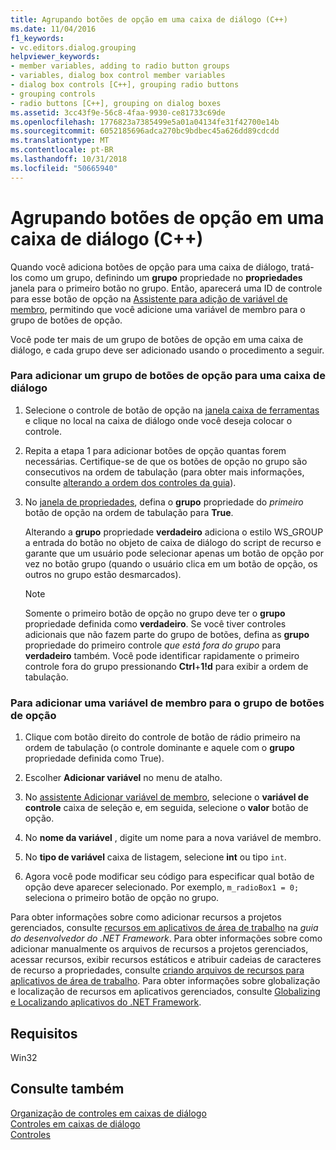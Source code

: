 ```yaml
---
title: Agrupando botões de opção em uma caixa de diálogo (C++)
ms.date: 11/04/2016
f1_keywords:
- vc.editors.dialog.grouping
helpviewer_keywords:
- member variables, adding to radio button groups
- variables, dialog box control member variables
- dialog box controls [C++], grouping radio buttons
- grouping controls
- radio buttons [C++], grouping on dialog boxes
ms.assetid: 3cc43f9e-56c8-4faa-9930-ce81733c69de
ms.openlocfilehash: 1776823a7385499e5a01a04134fe31f42700e14b
ms.sourcegitcommit: 6052185696adca270bc9bdbec45a626dd89cdcdd
ms.translationtype: MT
ms.contentlocale: pt-BR
ms.lasthandoff: 10/31/2018
ms.locfileid: "50665940"
---
```

# <a name="grouping-radio-buttons-on-a-dialog-box-c"></a>Agrupando botões de opção em uma caixa de diálogo (C++)

Quando você adiciona botões de opção para uma caixa de diálogo, tratá-los como um grupo, definindo um **grupo** propriedade no **propriedades** janela para o primeiro botão no grupo. Então, aparecerá uma ID de controle para esse botão de opção na [Assistente para adição de variável de membro](../ide/add-member-variable-wizard.md), permitindo que você adicione uma variável de membro para o grupo de botões de opção.

Você pode ter mais de um grupo de botões de opção em uma caixa de diálogo, e cada grupo deve ser adicionado usando o procedimento a seguir.

### <a name="to-add-a-group-of-radio-buttons-to-a-dialog-box"></a>Para adicionar um grupo de botões de opção para uma caixa de diálogo

1. Selecione o controle de botão de opção na [janela caixa de ferramentas](/visualstudio/ide/reference/toolbox) e clique no local na caixa de diálogo onde você deseja colocar o controle.

2. Repita a etapa 1 para adicionar botões de opção quantas forem necessárias. Certifique-se de que os botões de opção no grupo são consecutivos na ordem de tabulação (para obter mais informações, consulte [alterando a ordem dos controles da guia](../windows/changing-the-tab-order-of-controls.md)).

3. No [janela de propriedades](/visualstudio/ide/reference/properties-window), defina o **grupo** propriedade do *primeiro* botão de opção na ordem de tabulação para **True**.

   Alterando a **grupo** propriedade **verdadeiro** adiciona o estilo WS_GROUP a entrada do botão no objeto de caixa de diálogo do script de recurso e garante que um usuário pode selecionar apenas um botão de opção por vez no botão grupo (quando o usuário clica em um botão de opção, os outros no grupo estão desmarcados).

   > [!NOTE]
   > Somente o primeiro botão de opção no grupo deve ter o **grupo** propriedade definida como **verdadeiro**. Se você tiver controles adicionais que não fazem parte do grupo de botões, defina as **grupo** propriedade do primeiro controle *que está fora do grupo* para **verdadeiro** também. Você pode identificar rapidamente o primeiro controle fora do grupo pressionando **Ctrl**+**1!d** para exibir a ordem de tabulação.

### <a name="to-add-a-member-variable-for-the-radio-button-group"></a>Para adicionar uma variável de membro para o grupo de botões de opção

1. Clique com botão direito do controle de botão de rádio primeiro na ordem de tabulação (o controle dominante e aquele com o **grupo** propriedade definida como True).

2. Escolher **Adicionar variável** no menu de atalho.

3. No [assistente Adicionar variável de membro](../ide/add-member-variable-wizard.md), selecione o **variável de controle** caixa de seleção e, em seguida, selecione o **valor** botão de opção.

4. No **nome da variável** , digite um nome para a nova variável de membro.

5. No **tipo de variável** caixa de listagem, selecione **int** ou tipo `int`.

6. Agora você pode modificar seu código para especificar qual botão de opção deve aparecer selecionado. Por exemplo, `m_radioBox1 = 0;` seleciona o primeiro botão de opção no grupo.

Para obter informações sobre como adicionar recursos a projetos gerenciados, consulte [recursos em aplicativos de área de trabalho](/dotnet/framework/resources/index) na *guia do desenvolvedor do .NET Framework*. Para obter informações sobre como adicionar manualmente os arquivos de recursos a projetos gerenciados, acessar recursos, exibir recursos estáticos e atribuir cadeias de caracteres de recurso a propriedades, consulte [criando arquivos de recursos para aplicativos de área de trabalho](/dotnet/framework/resources/creating-resource-files-for-desktop-apps). Para obter informações sobre globalização e localização de recursos em aplicativos gerenciados, consulte [Globalizing e Localizando aplicativos do .NET Framework](/dotnet/standard/globalization-localization/index).

## <a name="requirements"></a>Requisitos

Win32

## <a name="see-also"></a>Consulte também

[Organização de controles em caixas de diálogo](../windows/arrangement-of-controls-on-dialog-boxes.md)<br/>
[Controles em caixas de diálogo](../windows/controls-in-dialog-boxes.md)<br/>
[Controles](../mfc/controls-mfc.md)